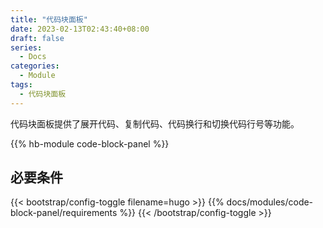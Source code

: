 ```yaml
---
title: "代码块面板"
date: 2023-02-13T02:43:40+08:00
draft: false
series:
  - Docs
categories:
  - Module
tags:
  - 代码块面板
---
```


代码块面板提供了展开代码、复制代码、代码换行和切换代码行号等功能。

<!--more-->

{{% hb-module code-block-panel %}}

## 必要条件

{{< bootstrap/config-toggle filename=hugo >}}
{{% docs/modules/code-block-panel/requirements %}}
{{< /bootstrap/config-toggle >}}
